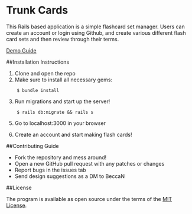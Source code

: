 # Trunk Cards

This Rails based application is a simple flashcard set manager. Users can create an account or login using Github, and create various different flash card sets and then review through their terms. 

[Demo Guide](https://www.youtube.com/watch?v=q39Yl6Vjpvo&t=2s)

##Installation Instructions

1. Clone and open the repo
2. Make sure to install all necessary gems:
```console
    $ bundle install
```
3. Run migrations and start up the server!
```console
    $ rails db:migrate && rails s
```

5. Go to localhost:3000 in your browser

6. Create an account and start making flash cards!

##Contributing Guide
- Fork the repository and mess around!
- Open a new GitHub pull request with any patches or changes
- Report bugs in the issues tab
- Send design suggestions as a DM to BeccaN

##License

The program is available as open source under the terms of the [MIT License](http://opensource.org/licenses/MIT).
